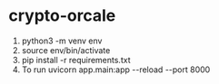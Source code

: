 # crypto-orcale
1. python3 -m venv env
2. source env/bin/activate
3. pip install -r requirements.txt
4. To run uvicorn app.main:app --reload --port 8000
